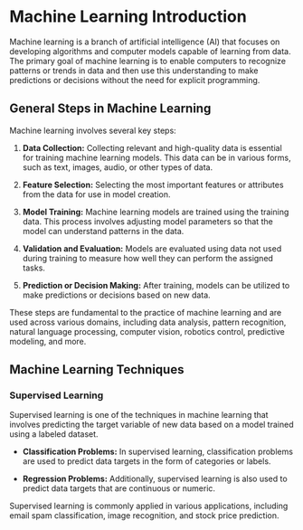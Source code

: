 # Machine Learning Introduction

Machine learning is a branch of artificial intelligence (AI) that focuses on developing algorithms and computer models capable of learning from data. The primary goal of machine learning is to enable computers to recognize patterns or trends in data and then use this understanding to make predictions or decisions without the need for explicit programming.

## General Steps in Machine Learning

Machine learning involves several key steps:

1. **Data Collection:** Collecting relevant and high-quality data is essential for training machine learning models. This data can be in various forms, such as text, images, audio, or other types of data.

2. **Feature Selection:** Selecting the most important features or attributes from the data for use in model creation.

3. **Model Training:** Machine learning models are trained using the training data. This process involves adjusting model parameters so that the model can understand patterns in the data.

4. **Validation and Evaluation:** Models are evaluated using data not used during training to measure how well they can perform the assigned tasks.

5. **Prediction or Decision Making:** After training, models can be utilized to make predictions or decisions based on new data.

These steps are fundamental to the practice of machine learning and are used across various domains, including data analysis, pattern recognition, natural language processing, computer vision, robotics control, predictive modeling, and more.

## Machine Learning Techniques

### Supervised Learning

Supervised learning is one of the techniques in machine learning that involves predicting the target variable of new data based on a model trained using a labeled dataset.

- **Classification Problems:** In supervised learning, classification problems are used to predict data targets in the form of categories or labels.

- **Regression Problems:** Additionally, supervised learning is also used to predict data targets that are continuous or numeric.

Supervised learning is commonly applied in various applications, including email spam classification, image recognition, and stock price prediction.

